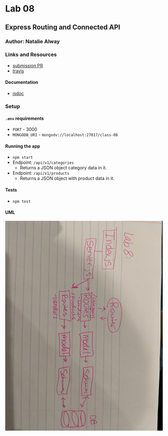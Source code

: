 # Lab 08 

## Express Routing and Connected API

### Author: Natalie Alway

### Links and Resources
* [submission PR]()
* [travis]()


#### Documentation
* [jsdoc]()

### Setup
#### `.env` requirements
* `PORT` - 3000
* `MONGODB_URI` - `mongodv://localhost:27017/class-08`

#### Running the app
* `npm start`
* Endpoint: `/api/v1/categories`
  * Returns a JSON object category data in it.
* Endpoint: `/api/v1/products`
  * Returns a JSON object with product data in it.
  
#### Tests
* `npm test`

#### UML
![UML](./assets/lab08UML.jpg)